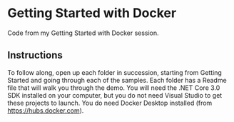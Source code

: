 # Getting Started with Docker
Code from my Getting Started with Docker session.

## Instructions
To follow along, open up each folder in succession, starting from Getting Started and going through each of the samples. Each folder has a Readme file that will walk you through the demo. You will need the .NET Core 3.0 SDK installed on your computer, but you do not need Visual Studio to get these projects to launch. You do need Docker Desktop installed (from https://hubs.docker.com).

